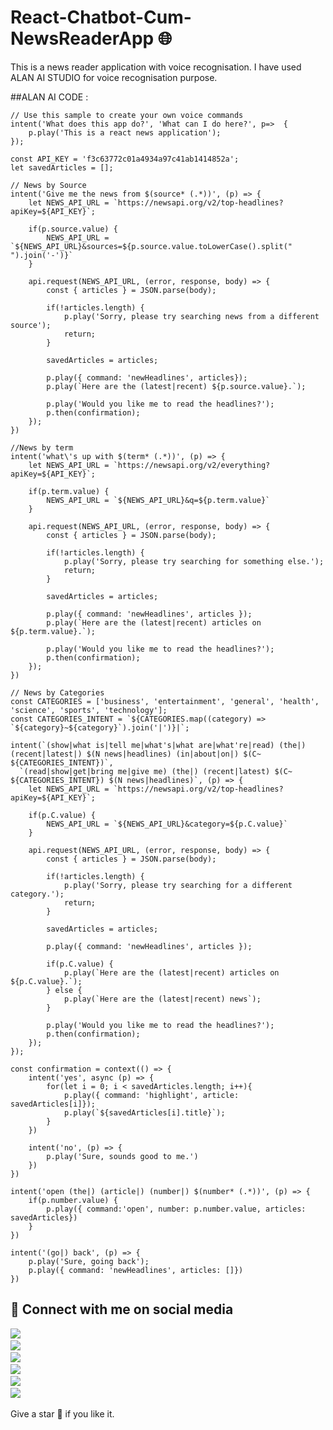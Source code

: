 # React-Chatbot-Cum-NewsReaderApp 🌐

This is a news reader application with voice recognisation. I have used ALAN AI STUDIO for voice recognisation purpose.

##ALAN AI CODE :
```
// Use this sample to create your own voice commands
intent('What does this app do?', 'What can I do here?', p=>  {
    p.play('This is a react news application');
});

const API_KEY = 'f3c63772c01a4934a97c41ab1414852a';
let savedArticles = [];

// News by Source
intent('Give me the news from $(source* (.*))', (p) => {
    let NEWS_API_URL = `https://newsapi.org/v2/top-headlines?apiKey=${API_KEY}`;
    
    if(p.source.value) {
        NEWS_API_URL = `${NEWS_API_URL}&sources=${p.source.value.toLowerCase().split(" ").join('-')}`
    }
    
    api.request(NEWS_API_URL, (error, response, body) => {
        const { articles } = JSON.parse(body);
        
        if(!articles.length) {
            p.play('Sorry, please try searching news from a different source');
            return;
        }
        
        savedArticles = articles;
        
        p.play({ command: 'newHeadlines', articles});
        p.play(`Here are the (latest|recent) ${p.source.value}.`);
        
        p.play('Would you like me to read the headlines?');
        p.then(confirmation);
    });
})

//News by term
intent('what\'s up with $(term* (.*))', (p) => {
    let NEWS_API_URL = `https://newsapi.org/v2/everything?apiKey=${API_KEY}`;
    
    if(p.term.value) {
        NEWS_API_URL = `${NEWS_API_URL}&q=${p.term.value}`
    }
    
    api.request(NEWS_API_URL, (error, response, body) => {
        const { articles } = JSON.parse(body);
        
        if(!articles.length) {
            p.play('Sorry, please try searching for something else.');
            return;
        }
        
        savedArticles = articles;
        
        p.play({ command: 'newHeadlines', articles });
        p.play(`Here are the (latest|recent) articles on ${p.term.value}.`);
        
        p.play('Would you like me to read the headlines?');
        p.then(confirmation);
    });
})

// News by Categories
const CATEGORIES = ['business', 'entertainment', 'general', 'health', 'science', 'sports', 'technology'];
const CATEGORIES_INTENT = `${CATEGORIES.map((category) => `${category}~${category}`).join('|')}|`;

intent(`(show|what is|tell me|what's|what are|what're|read) (the|) (recent|latest|) $(N news|headlines) (in|about|on|) $(C~ ${CATEGORIES_INTENT})`,
  `(read|show|get|bring me|give me) (the|) (recent|latest) $(C~ ${CATEGORIES_INTENT}) $(N news|headlines)`, (p) => {
    let NEWS_API_URL = `https://newsapi.org/v2/top-headlines?apiKey=${API_KEY}`;
    
    if(p.C.value) {
        NEWS_API_URL = `${NEWS_API_URL}&category=${p.C.value}`
    }
    
    api.request(NEWS_API_URL, (error, response, body) => {
        const { articles } = JSON.parse(body);
        
        if(!articles.length) {
            p.play('Sorry, please try searching for a different category.');
            return;
        }
        
        savedArticles = articles;
        
        p.play({ command: 'newHeadlines', articles });
        
        if(p.C.value) {
            p.play(`Here are the (latest|recent) articles on ${p.C.value}.`);        
        } else {
            p.play(`Here are the (latest|recent) news`);   
        }
        
        p.play('Would you like me to read the headlines?');
        p.then(confirmation);
    });
});

const confirmation = context(() => {
    intent('yes', async (p) => {
        for(let i = 0; i < savedArticles.length; i++){
            p.play({ command: 'highlight', article: savedArticles[i]});
            p.play(`${savedArticles[i].title}`);
        }
    })
    
    intent('no', (p) => {
        p.play('Sure, sounds good to me.')
    })
})

intent('open (the|) (article|) (number|) $(number* (.*))', (p) => {
    if(p.number.value) {
        p.play({ command:'open', number: p.number.value, articles: savedArticles})
    }
})

intent('(go|) back', (p) => {
    p.play('Sure, going back');
    p.play({ command: 'newHeadlines', articles: []})
})
```

## 📲 Connect with me on social media 
<p align="left">
  <a target="_blank"href="https://www.linkedin.com/in/santanu-biswas-1482591a7/"><img src="https://img.shields.io/badge/linkedin-%230077B5.svg?&style=for-the-badge&logo=linkedin&logoColor=white" /></a>&nbsp;&nbsp;&nbsp;&nbsp;<br/>
  <a target="_blank"href="https://www.facebook.com/Neil7rockzz"><img src="https://img.shields.io/badge/-FACEBOOK-0066ff?&style=for-the-badge&logo=facebook&logoColor=white" /></a>&nbsp;&nbsp;&nbsp;&nbsp;<br/>
  <a target="_blank"href="https://github.com/SantanuxD"><img src="https://img.shields.io/badge/GitHub-black.svg?&style=for-the-badge&logo=github&logoColor=white" /></a>&nbsp;&nbsp;&nbsp;&nbsp;<br/>
  <a target="_blank"href="https://www.instagram.com/_.santanubiswas._/"><img src="https://img.shields.io/badge/-INSTAGRAM-cc0099?&style=for-the-badge&logo=instagram&logoColor=white" /></a>&nbsp;&nbsp;&nbsp;&nbsp;<br/>
  <a href="https://twitter.com/Santanu97990818"><img src="https://img.shields.io/badge/-TWITTER-1ca0f1?&style=for-the-badge&logo=twitter&logoColor=white"/></a>&nbsp;&nbsp;&nbsp;&nbsp;<br/>
  <a href="mailto:neil16biswas@gmail.com"><img src="https://img.shields.io/badge/gmail-%23D14836.svg?&style=for-the-badge&logo=gmail&logoColor=white" /></a>&nbsp;&nbsp;&nbsp;&nbsp;
  
</p>

Give a star 🌟 if you like it.

